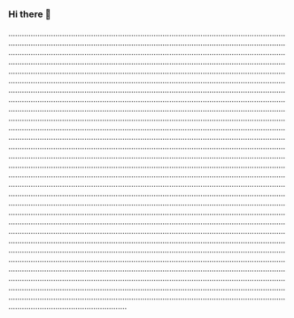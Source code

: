 ### Hi there 👋

.................................................................................................................................................................................................................................................................................................................................................................................................................................................................................................................................................................................................................................................................................................................................................................................................................................................................................................................................................................................................................................................................................................................................................................................................................................................................................................................................................................................................................................................................................................................................................................................................................................................................................................................................................................................................................................................................................................................................................................................................................................................................................................................................................................................................................................................................................................................................................................................................................................................................................................................................................................................................................................................................................................................................................................................................................................................................................................................................................................................................................................................................................................................................................................................................................................................................................................................................................................................................................................................................................................................................................................................................................................................................................................................................................................................................